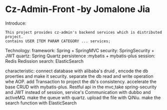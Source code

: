 # Cz-Admin-Front -by Jomalone Jia

Introduce:

    This project provides cz-admin's backend services which is distributed project.
    contains USER ITEM PARAM CATEGORY ... services;

Technology:
    framework: Spring + SpringMVC 
    security: SpringSecurity + JWT
    quartz: Spring Quartz
    persistence :mybatis + mybatis-plus
    session: Redis Redission
    search: ElasticSearch
    
    
characteristic:
   connect database with alibaba's druid , encode the db proerties and make it security.
   separate the db read and write operation whe AOP.
   add Transaction to project the db's consistency.
   accelerate the base CRUD with mybatis-plus.
   Restful api in the mvc,take spring-security and JWT instead of session, 
   service's Communication with dubbo and activeMQ.
   make the queue with quartz.
   upload the file with QiNiu.
   make the search function with ElasticSearch
    

    

